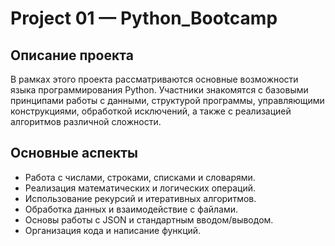 # Project 01 — Python_Bootcamp  

## Описание проекта

В рамках этого проекта рассматриваются основные возможности языка программирования Python. Участники знакомятся с базовыми принципами работы с данными, структурой программы, управляющими конструкциями, обработкой исключений, а также с реализацией алгоритмов различной сложности.

## Основные аспекты

- Работа с числами, строками, списками и словарями.
- Реализация математических и логических операций.
- Использование рекурсий и итеративных алгоритмов.
- Обработка данных и взаимодействие с файлами.
- Основы работы с JSON и стандартным вводом/выводом.
- Организация кода и написание функций.

